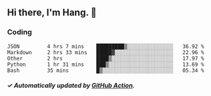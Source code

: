 ## Hi there, I'm Hang. 👋

### Coding

<!--START_SECTION:waka-->

```text
JSON         4 hrs 7 mins    █████████▒░░░░░░░░░░░░░░░   36.92 %
Markdown     2 hrs 33 mins   █████▓░░░░░░░░░░░░░░░░░░░   22.96 %
Other        2 hrs           ████▒░░░░░░░░░░░░░░░░░░░░   17.97 %
Python       1 hr 31 mins    ███▒░░░░░░░░░░░░░░░░░░░░░   13.69 %
Bash         35 mins         █▒░░░░░░░░░░░░░░░░░░░░░░░   05.34 %
```

<!--END_SECTION:waka-->

##### ✓ Automatically updated by [GitHub Action](https://github.com/huhuhang/huhuhang/actions).
